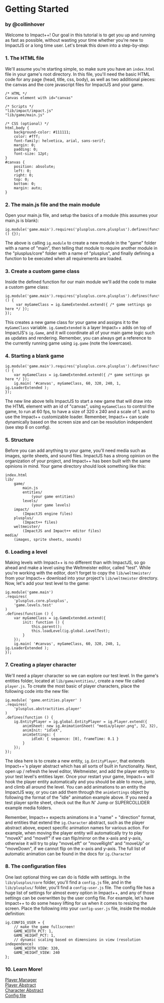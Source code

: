 <div class="hero-unit">
<h1>
Getting Started
</h1>
<h3 class="subtext">by @collinhover</h3>
<div class="container-overview">
<p>
Welcome to Impact++! Our goal in this tutorial is to get you up and running as fast as possible, without wasting your time whether you're new to ImpactJS or a long time user. Let's break this down into a step-by-step:
</p>
</div>
</div>

### 1. The HTML file
We'll assume you're starting simple, so make sure you have an `index.html` file in your game's root directory. In this file, you'll need the basic HTML code for any page (head, title, css, body), as well as two additional pieces: the canvas and the core javascript files for ImpactJS and your game.
```
/* HTML */
Canvas element with id="canvas"

/* Scripts */
"lib/impact/impact.js"
"lib/game/main.js"

/* CSS (optional) */
html,body {
	background-color: #111111;
	color: #fff;
	font-family: helvetica, arial, sans-serif;
	margin: 0;
	padding: 0;
	font-size: 12pt;
}
#canvas {
	position: absolute;
	left: 0;
	right: 0;
	top: 0;
	bottom: 0;
	margin: auto;
}
```

### 2. The main.js file and the main module
Open your main.js file, and setup the basics of a module (this assumes your main.js is blank):
```
ig.module('game.main').requires('plusplus.core.plusplus').defines(function () {});
```
The above is calling `ig.module` to create a new module in the "game" folder with a name of "main", then telling that module to require another module in the "plusplus/core" folder with a name of "plusplus", and finally defining a function to be executed when all requirements are loaded.

### 3. Create a custom game class
Inside the defined function for our main module we'll add the code to make a custom game class:
```
ig.module('game.main').requires('plusplus.core.plusplus').defines(function () {
     var myGameClass = ig.GameExtended.extend({ /* game settings go here */ });
});
```
This creates a new game class for your game and assigns it to the `myGameClass` variable. `ig.GameExtended` is a layer Impact++ adds on top of ImpactJS's `ig.Game`, and it will coordinate all of your main game logic such as updates and rendering. Remember, you can always get a reference to the currently running game using `ig.game` (note the lowercase).

### 4. Starting a blank game
```
ig.module('game.main').requires('plusplus.core.plusplus').defines(function () {
	var myGameClass = ig.GameExtended.extend({ /* game settings go here */ });
	ig.main( '#canvas', myGameClass, 60, 320, 240, 1, ig.LoaderExtended );
});
```
The new line above tells ImpactJS to start a new game that will draw into the HTML element with an id of "canvas", using `myGameClass` to control the game, to run at 60 fps, to have a size of 320 x 240 and a scale of 1, and to use the Impact++ customizable loader. Remember, Impact++ can scale dynamically based on the screen size and can be resolution independent (see step 8 on config).

### 5. Structure
Before you can add anything to your game, you'll need media such as images, sprite sheets, and sound files. ImpactJS has a strong opinion on the organization of your project, and Impact++ has been built with the same opinions in mind. Your game directory should look something like this:
```
index.html
lib/
	game/
		main.js
		entities/
			(your game entities)
		levels/
			(your game levels)
	impact/ 
		(ImpactJS engine files)
	plusplus/ 
		(Impact++ files)
	weltmeister/ 
		(ImpactJS and Impact++ editor files)
media/ 
	(images, sprite sheets, sounds)
```
### 6. Loading a level
Making levels with Impact++ is no different than with ImpactJS, so go ahead and make a level using the Weltmeister editor, called "test". While you're working with the editor, don't forget to copy the `lib/weltmeister/` from your Impact++ download into your project's `lib/weltmeister` directory. Now, let's add your test level to the game:
```
ig.module('game.main')
.requires(
	'plusplus.core.plusplus',
	'game.levels.test'
)
.defines(function () {
	var myGameClass = ig.GameExtended.extend({
		init: function () {
			this.parent();
			this.loadLevel(ig.global.LevelTest);
		}
	});
	ig.main( '#canvas', myGameClass, 60, 320, 240, 1, ig.LoaderExtended );
});
```

### 7. Creating a player character
We'll need a player character so we can explore our test level. In the game's entities folder, located at `lib/game/entities/`, create a new file called `player.js`. To create the most basic of player characters, place the following code into the new file:
```
ig.module( 'game.entities.player' )
.requires(
	'plusplus.abstractities.player'
)
.defines(function () {
	ig.EntityPlayer = ig.global.EntityPlayer = ig.Player.extend({
		animSheet: new ig.AnimationSheet( "media/player.png", 32, 32),
		animInit: "idleX",
		animSettings: {
			idleX: { sequence: [0], frameTime: 0.1 }
		}
	});
});
```
The idea here is to create a new entity, `ig.EntityPlayer`, that extends Impact++'s player abstract which has all sorts of built in functionality. Next, open up / refresh the level editor, Weltmeister, and add the player entity to your test level's entities layer. Once your restart your game, Impact++ will hook the player entity automatically and you should be able to move, jump, and climb all around the level. You can add animations to an entity the ImpactJS way, or you can add them through the `animSettings` object by following the format of the "idle" animation example above. If you need a test player sprite sheet, check out the Run N' Jump or SUPERCOLLIDER example media folders.

Remember, Impact++ expects animations in a "name" + "direction" format, and entities that extend the `ig.Character` abstract, such as the player abstract above, expect specific animation names for various action. For example, when moving the player entity will automatically try to play "moveX" and "moveY" if we can flip/mirror on the x-axis and y-axis, otherwise it will try to play "moveLeft" or "moveRight" and "moveUp" or "moveDown", if we cannot flip on the x-axis and y-axis. The full list of automatic animation can be found in the docs for `ig.Character`

### 8. The configuration files
One last optional thing we can do is fiddle with settings. In the `lib/plusplus/core` folder, you'll find a `config.js` file, and in the `lib/plusplus/` folder, you'll find a `config-user.js` file. The config file has a huge list of settings for almost every option in Impact++, and any of those settings can be overwritten by the user config file. For example, let's have Impact++ to do some heavy lifting for us when it comes to resizing the screen. Place the following into your `config-user.js` file, inside the module definition:
```
ig.CONFIG_USER = {
	// make the game fullscreen!
	GAME_WIDTH_PCT: 1,
	GAME_HEIGHT_PCT: 1,
	// dynamic scaling based on dimensions in view (resolution independence)
	GAME_WIDTH_VIEW: 320,
	GAME_HEIGHT_VIEW: 240
};
```

### 10. Learn More!
[Player Manager](ig.PlayerManager.html)   
[Player Abstract](ig.Player.html)  
[Character Abstract](ig.Character.html)  
[Config file](ig.CONFIG.html)  